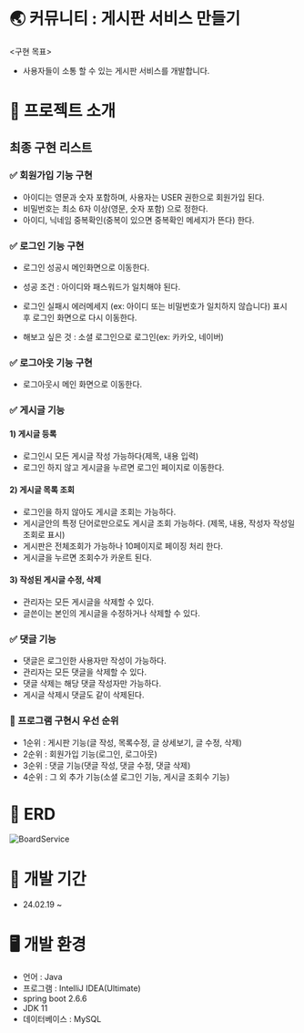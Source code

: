 # 🌏 커뮤니티 : 게시판 서비스 만들기
<구현 목표>
- 사용자들이 소통 할 수 있는 게시판 서비스를 개발합니다.

# 📕 프로젝트 소개
## 최종 구현 리스트
### ✅ 회원가입 기능 구현
- 아이디는 영문과 숫자 포함하며, 사용자는 USER 권한으로 회원가입 된다.
- 비밀번호는 최소 6자 이상(영문, 숫자 포함) 으로 정한다.
- 아이디, 닉네임 중복확인(중복이 있으면 중복확인 메세지가 뜬다) 한다.
  
### ✅ 로그인 기능 구현
- 로그인 성공시 메인화면으로 이동한다.
- 성공 조건 : 아이디와 패스워드가 일치해야 된다.
- 로그인 실패시 에러메세지
  (ex: 아이디 또는 비밀번호가 일치하지 않습니다) 표시 후 로그인 화면으로 다시 이동한다.

- 해보고 싶은 것 : 소셜 로그인으로 로그인(ex: 카카오, 네이버)

### ✅ 로그아웃 기능 구현
- 로그아웃시 메인 화면으로 이동한다.

### ✅ 게시글 기능
#### 1) 게시글 등록
- 로그인시 모든 게시글 작성 가능하다(제목, 내용 입력)
- 로그인 하지 않고 게시글을 누르면 로그인 페이지로 이동한다.

#### 2) 게시글 목록 조회
- 로그인을 하지 않아도 게시글 조회는 가능하다.
- 게시글안의 특정 단어로만으로도 게시글 조회 가능하다.
  (제목, 내용, 작성자 작성일 조회로 표시)
- 게시판은 전체조회가 가능하나 10페이지로 페이징 처리 한다.
- 게시글을 누르면 조회수가 카운트 된다.

#### 3) 작성된 게시글 수정, 삭제
- 관리자는 모든 게시글을 삭제할 수 있다.
- 글쓴이는 본인의 게시글을 수정하거나 삭제할 수 있다.

### ✅ 댓글 기능
- 댓글은 로그인한 사용자만 작성이 가능하다.
- 관리자는 모든 댓글을 삭제할 수 있다.
- 댓글 삭제는 해당 댓글 작성자만 가능하다.
- 게시글 삭제시 댓글도 같이 삭제된다.

### 📌 프로그램 구현시 우선 순위
- 1순위 : 게시판 기능(글 작성, 목록수정, 글 상세보기, 글 수정, 삭제)
- 2순위 : 회원가입 기능(로그인, 로그아웃)
- 3순위 : 댓글 기능(댓글 작성, 댓글 수정, 댓글 삭제)
- 4순위 : 그 외 추가 기능(소셜 로그인 기능, 게시글 조회수 기능)

# 📍 ERD
![BoardService](https://github.com/kimyeongini/BoardService/assets/129055860/96cba119-75c8-46f6-86b0-130e9f7808ca)

# 📕 개발 기간
- 24.02.19 ~ 

# 🖥️ 개발 환경
- 언어 : Java
- 프로그램 : IntelliJ IDEA(Ultimate)
- spring boot 2.6.6
- JDK 11
- 데이터베이스 : MySQL
